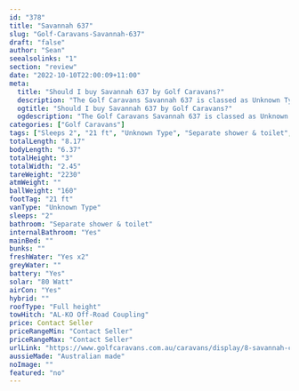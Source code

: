```yaml
---
id: "378"
title: "Savannah 637"
slug: "Golf-Caravans-Savannah-637"
draft: "false"
author: "Sean"
seealsolinks: "1"
section: "review"
date: "2022-10-10T22:00:09+11:00"
meta:
  title: "Should I buy Savannah 637 by Golf Caravans?"
  description: "The Golf Caravans Savannah 637 is classed as Unknown Type, and sleeps 2 people. It is Australian made and comes in at 21 ft. It generally has Separate shower & toilet."
  ogtitle: "Should I buy Savannah 637 by Golf Caravans?"
  ogdescription: "The Golf Caravans Savannah 637 is classed as Unknown Type, and sleeps 2 people. It is Australian made and comes in at 21 ft. It generally has Separate shower & toilet."
categories: ["Golf Caravans"]
tags: ["Sleeps 2", "21 ft", "Unknown Type", "Separate shower & toilet", "Full height", "Price Unknown", "Australian made"]
totalLength: "8.17"
bodyLength: "6.37"
totalHeight: "3"
totalWidth: "2.45"
tareWeight: "2230"
atmWeight: ""
ballWeight: "160"
footTag: "21 ft"
vanType: "Unknown Type"
sleeps: "2"
bathroom: "Separate shower & toilet"
internalBathroom: "Yes"
mainBed: ""
bunks: ""
freshWater: "Yes x2"
greyWater: ""
battery: "Yes"
solar: "80 Watt"
airCon: "Yes"
hybrid: ""
roofType: "Full height"
towHitch: "AL-KO Off-Road Coupling"
price: Contact Seller
priceRangeMin: "Contact Seller"
priceRangeMax: "Contact Seller"
urlLink: "https://www.golfcaravans.com.au/caravans/display/8-savannah-caravan-range-/"
aussieMade: "Australian made"
noImage: ""
featured: "no"
---
```

